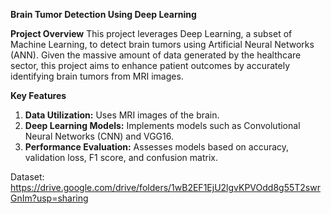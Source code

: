 **Brain Tumor Detection Using Deep Learning**

**Project Overview**
This project leverages Deep Learning, a subset of Machine Learning, to detect brain tumors using Artificial Neural Networks (ANN). Given the massive amount of data generated by the healthcare sector, this project aims to enhance patient outcomes by accurately identifying brain tumors from MRI images.

**Key Features**
1. **Data Utilization:** Uses MRI images of the brain.
2. **Deep Learning Models:** Implements models such as Convolutional Neural Networks (CNN) and VGG16.
3. **Performance Evaluation:** Assesses models based on accuracy, validation loss, F1 score, and confusion matrix.

Dataset: https://drive.google.com/drive/folders/1wB2EF1EjU2lgvKPVOdd8g55T2swrGnIm?usp=sharing
